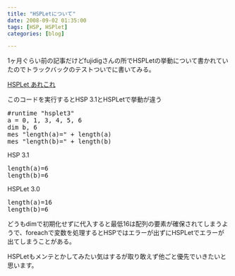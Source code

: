 ```yaml
---
title: "HSPLetについて"
date: 2008-09-02 01:35:00
tags: [HSP, HSPlet]
categories: [blog]

---
```


1ヶ月ぐらい前の記事だけどfujidigさんの所でHSPLetの挙動について書かれていたのでトラックバックのテストついでに書いてみる。

[HSPLet あれこれ][1]

 [1]: http://d.hatena.ne.jp/chaperatta/20080805/1217938231

このコードを実行するとHSP 3.1とHSPLetで挙動が違う

<pre>#runtime "hsplet3"
a = 0, 1, 3, 4, 5, 6
dim b, 6
mes "length(a)=" + length(a)
mes "length(b)=" + length(b)
</pre>

HSP 3.1

<pre>length(a)=6
length(b)=6
</pre>

HSPLet 3.0 

<pre>length(a)=16
length(b)=6
</pre>

どうもdimで初期化せずに代入すると最低16は配列の要素が確保されてしまうようで、foreachで変数を処理するとHSPではエラーが出ずにHSPLetでエラーが出てしまうことがある。

HSPLetもメンテとかしてみたい気はするが取り敢えず他ごと優先でいきたいと思います。